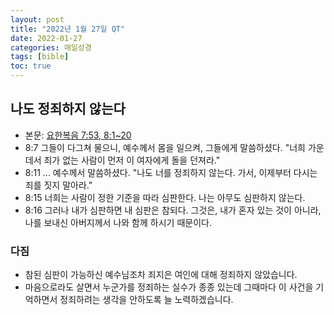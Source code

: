 ```yaml
---
layout: post
title: "2022년 1월 27일 QT"
date: 2022-01-27
categories: 매일성경
tags: [bible]
toc: true
---
```


## 나도 정죄하지 않는다
- 본문: [요한복음 7:53, 8:1~20](https://www.bskorea.or.kr/bible/korbibReadpage.php?version=SAENEW&book=jhn&chap=8&sec=1&cVersion=&fontSize=15px&fontWeight=normal)
- 8:7 그들이 다그쳐 물으니, 예수께서 몸을 일으켜, 그들에게 말씀하셨다. "너희 가운데서 죄가 없는 사람이 먼저 이 여자에게 돌을 던져라."
- 8:11 ... 예수께서 말씀하셨다. "나도 너를 정죄하지 않는다. 가서, 이제부터 다시는 죄를 짓지 말아라."
- 8:15 너희는 사람이 정한 기준을 따라 심판한다. 나는 아무도 심판하지 않는다.
- 8:16 그러나 내가 심판하면 내 심판은 참되다. 그것은, 내가 혼자 있는 것이 아니라, 나를 보내신 아버지께서 나와 함께 하시기 때문이다.

### 다짐
- 참된 심판이 가능하신 예수님조차 죄지은 여인에 대해 정죄하지 않았습니다.
- 마음으로라도 살면서 누군가를 정죄하는 실수가 종종 있는데 그때마다 이 사건을 기억하면서 정죄하려는 생각을 안하도록 늘 노력하겠습니다.
